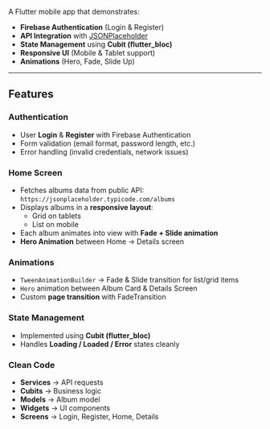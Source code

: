 
A Flutter mobile app that demonstrates:  
- **Firebase Authentication** (Login & Register)  
- **API Integration** with [JSONPlaceholder](https://jsonplaceholder.typicode.com/albums)  
- **State Management** using **Cubit (flutter_bloc)**  
- **Responsive UI** (Mobile & Tablet support)  
- **Animations** (Hero, Fade, Slide Up)  

---

## Features  

### Authentication  
- User **Login** & **Register** with Firebase Authentication  
- Form validation (email format, password length, etc.)  
- Error handling (invalid credentials, network issues)  

### Home Screen  
- Fetches albums data from public API:  
   `https://jsonplaceholder.typicode.com/albums`  
- Displays albums in a **responsive layout**:  
  - Grid on tablets  
  - List on mobile  
- Each album animates into view with **Fade + Slide animation**  
- **Hero Animation** between Home → Details screen  

### Animations  
- `TweenAnimationBuilder` → Fade & Slide transition for list/grid items  
- `Hero` animation between Album Card & Details Screen  
- Custom **page transition** with FadeTransition  

### State Management  
- Implemented using **Cubit (flutter_bloc)**  
- Handles **Loading / Loaded / Error** states cleanly  

### Clean Code  
- **Services** → API requests  
- **Cubits** → Business logic  
- **Models** → Album model  
- **Widgets** → UI components  
- **Screens** → Login, Register, Home, Details  

